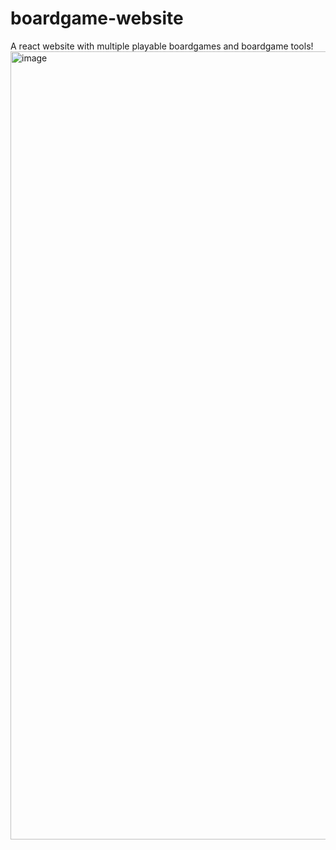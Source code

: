# boardgame-website
A react website with multiple playable boardgames and boardgame tools!
<img width="2541" height="1261" alt="image" src="https://github.com/user-attachments/assets/f6b3a255-a7bf-48f4-9ffd-e80b8a699e3b" />
